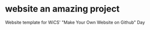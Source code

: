 website an amazing project 
=======

Website template for WiCS' "Make Your Own Website on Github" Day
